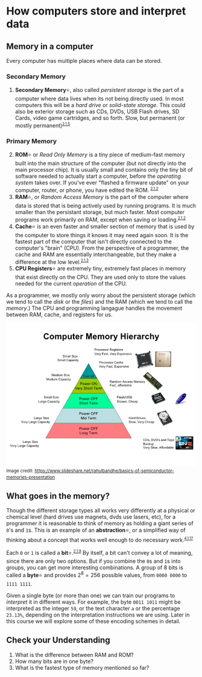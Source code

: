# How computers store and interpret data

## Memory in a computer
Every computer has multiple places where data can be stored. 
### Secondary Memory
1. **Secondary Memory**:star:, also called *persistent storage* is the part of a computer where data lives when its not being directly used. In most computers this will be a *hard drive* or *solid-state storage.* This could also be exterior storage such as CDs, DVDs, USB Flash drives, SD Cards, video game cartridges, and so forth. Slow, but permanent (or mostly permanent)<sup><small>[2.1.5](../unit0_resources/syllabus.md#215)</small></sup>
### Primary Memory
2. **ROM**:star: or *Read Only Memory* is a tiny piece of medium-fast memory built into the main structure of the computer (but not directly into the main processor chip). It is usually small and contains only the tiny bit of software needed to actually start a computer, before the *operating system* takes over. If you've ever "flashed a firmware update" on your computer, router, or phone, you have edited the ROM. <sup><small>[2.1.2](../unit0_resources/syllabus.md#212)</small></sup>
3. **RAM**:star:, or *Random Access Memory* is the part of the computer where data is stored that is being actively used by running programs. It is much smaller than the persistant storage, but much faster. Most computer programs work primarily on RAM, except when saving or loading.<sup><small>[2.1.2](../unit0_resources/syllabus.md#212)</small></sup>
4. **Cache**:star: is an even faster and smaller section of memory that is used by the computer to store things it knows it may need again soon. It is the fastest part of the computer that isn't directly connected to the computer's "brain" (CPU). From the perspective of a programmer, the cache and RAM are essentially interchangeable, but they make a difference at the low level.<sup><small>[2.1.3](../unit0_resources/syllabus.md#213)</small></sup>
5. **CPU Registers**:star: are extremely tiny, extremely fast places in memory that exist directly on the CPU. They are used only to store the values needed for the current *operation* of the CPU.
   
As a programmer, we mostly only worry about the persistent storage (which we tend to call the *disk* or the *files*) and the RAM (which we tend to call the *memory*.) The CPU and programming langague handles the movement between RAM, cache, and registers for us.

![The hierarchy of memory](media/02/memory_heirarchy.jpg)
<small>Image credit: https://www.slideshare.net/rahulbandhe/basics-of-semiconductor-memories-presentation</small>

## What goes in the memory?
Though the different storage types all works very differently at a physical or chemical level (hard drives use magnets, dvds use lasers, etc), for a programmer it is reasonable to think of memory as holding a giant series of `0`'s and `1`s. This is an example of an **abstraction**:star:, or a simplified way of thinking about a concept that works well enough to do necessary work.<sup><small>[4.1.17](../unit0_resources/syllabus.md#4117)</small></sup>

Each `0` or `1` is called a **bit**:star:.<sup><small>[2.1.9](../unit0_resources/syllabus.md#219)</small></sup> By itself, a bit can't convey a lot of meaning, since there are only two options. But if you combine the `0`s and `1`s into groups, you can get more interesting combinations. A group of 8 bits is called a **byte**:star: and provides $2^8=256$ possible values, from `0000 0000` to `1111 1111`. 

Given a single byte (or more than one) we can train our programs to *interpret* it in different ways. For example, the byte `0011 1011` might be interpreted as the integer `59`, or the text character `a` or the percentage `23.13%`, depending on the interpretation instructions we are using. Later in this course we will explore some of these encoding schemes in detail.

## Check your Understanding
1. What is the difference between RAM and ROM?
2. How many bits are in one byte?
3. What is the fastest type of memory mentioned so far?

